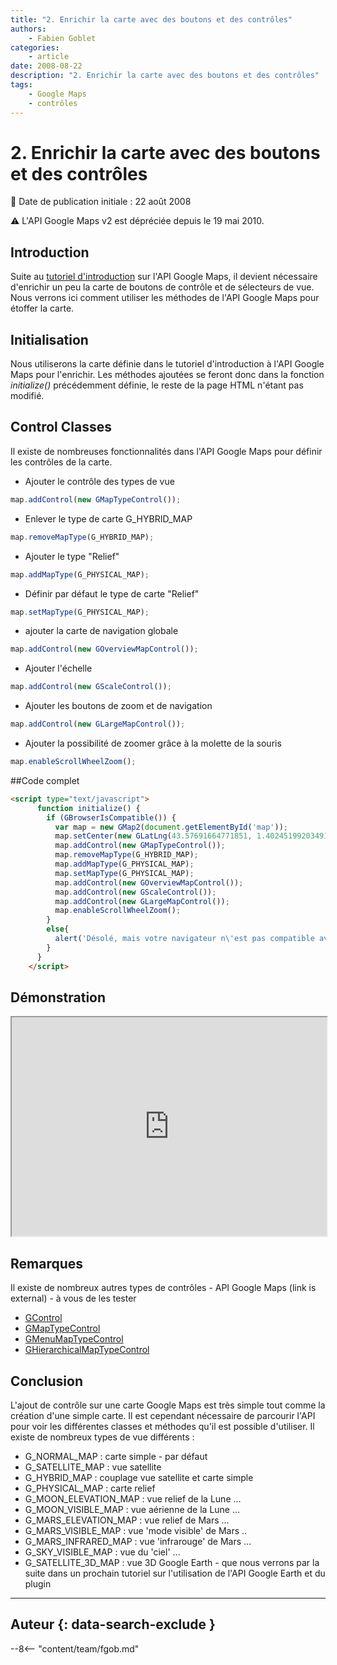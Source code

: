 ```yaml
---
title: "2. Enrichir la carte avec des boutons et des contrôles"
authors:
    - Fabien Goblet
categories:
    - article
date: 2008-08-22
description: "2. Enrichir la carte avec des boutons et des contrôles"
tags:
    - Google Maps
    - contrôles
---
```


# 2. Enrichir la carte avec des boutons et des contrôles

:calendar: Date de publication initiale : 22 août 2008

:warning: L'API Google Maps v2 est dépréciée depuis le 19 mai 2010.

## Introduction

Suite au [tutoriel d'introduction](http://www.geotribu.net/node/12/) sur l'API Google Maps, il devient nécessaire d'enrichir un peu la carte de boutons de contrôle et de sélecteurs de vue. Nous verrons ici comment utiliser les méthodes de l'API Google Maps pour étoffer la carte.

## Initialisation

Nous utiliserons la carte définie dans le tutoriel d'introduction à l'API Google Maps pour l'enrichir.
Les méthodes ajoutées se feront donc dans la fonction *initialize()* précédemment définie, le reste de la page HTML n'étant pas modifié.

## Control Classes

Il existe de nombreuses fonctionnalités dans l'API Google Maps pour définir les contrôles de la carte.

- Ajouter le contrôle des types de vue

```javascript
map.addControl(new GMapTypeControl());
```

- Enlever le type de carte G_HYBRID_MAP

```javascript
map.removeMapType(G_HYBRID_MAP);
```

- Ajouter le type "Relief"

```javascript
map.addMapType(G_PHYSICAL_MAP);
```

- Définir par défaut le type de carte "Relief"

```javascript
map.setMapType(G_PHYSICAL_MAP);
```

- ajouter la carte de navigation globale

```javascript
map.addControl(new GOverviewMapControl());
```

- Ajouter l'échelle

```javascript
map.addControl(new GScaleControl());
```

- Ajouter les boutons de zoom et de navigation

```javascript
map.addControl(new GLargeMapControl());
```

- Ajouter la possibilité de zoomer grâce à la molette de la souris

```javascript
map.enableScrollWheelZoom();
```

##Code complet

```html
<script type="text/javascript">
      function initialize() {
        if (GBrowserIsCompatible()) {
          var map = new GMap2(document.getElementById('map'));
          map.setCenter(new GLatLng(43.57691664771851, 1.402451992034912),15);
          map.addControl(new GMapTypeControl());
          map.removeMapType(G_HYBRID_MAP);
          map.addMapType(G_PHYSICAL_MAP);
          map.setMapType(G_PHYSICAL_MAP);
          map.addControl(new GOverviewMapControl());
          map.addControl(new GScaleControl());
          map.addControl(new GLargeMapControl());
          map.enableScrollWheelZoom();
        }
        else{
          alert('Désolé, mais votre navigateur n\'est pas compatible avec Google Maps');
        }
      }
    </script>
```

## Démonstration

<iframe src="http://88.191.142.86/fabien/geotribu/tuto/gmaps-v2/tuto2.html" height="350px" width="100%"></iframe>

## Remarques

Il existe de nombreux autres types de contrôles - API Google Maps (link is external) - à vous de les tester

- [GControl](http://code.google.com/apis/maps/documentation/reference.html#GControlImpl)
- [GMapTypeControl](http://code.google.com/apis/maps/documentation/reference.html#GMapTypeControl)
- [GMenuMapTypeControl](http://code.google.com/apis/maps/documentation/reference.html#GMenuMapTypeControl)
- [GHierarchicalMapTypeControl](http://code.google.com/apis/maps/documentation/reference.html#GHierarchicalMapTypeControl)

## Conclusion

L'ajout de contrôle sur une carte Google Maps est très simple tout comme la création d'une simple carte. Il est cependant nécessaire de parcourir l'API pour voir les différentes classes et méthodes qu'il est possible d'utiliser. Il existe de nombreux types de vue différents :

- G_NORMAL_MAP : carte simple - par défaut
- G_SATELLITE_MAP : vue satellite
- G_HYBRID_MAP : couplage vue satellite et carte simple
- G_PHYSICAL_MAP : carte relief
- G_MOON_ELEVATION_MAP : vue relief de la Lune ...
- G_MOON_VISIBLE_MAP : vue aérienne de la Lune ...
- G_MARS_ELEVATION_MAP : vue relief de Mars ...
- G_MARS_VISIBLE_MAP : vue 'mode visible' de Mars ..
- G_MARS_INFRARED_MAP : vue 'infrarouge' de Mars ...
- G_SKY_VISIBLE_MAP : vue du 'ciel' ...
- G_SATELLITE_3D_MAP : vue 3D Google Earth - que nous verrons par la suite dans un prochain tutoriel sur l'utilisation de l'API Google Earth et du plugin

----

## Auteur {: data-search-exclude }

--8<-- "content/team/fgob.md"

